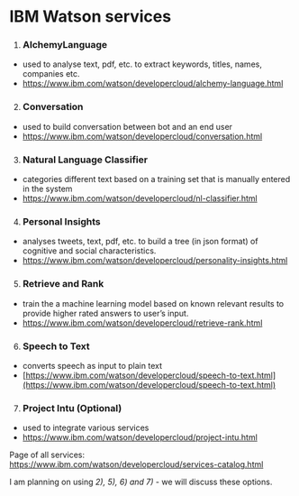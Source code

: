 # IBM Watson services
1. <h3>AlchemyLanguage</h3> 
  * used to analyse text, pdf, etc. to extract keywords, titles, names, companies etc.
  * https://www.ibm.com/watson/developercloud/alchemy-language.html
2. <h3>Conversation</h3> 
  * used to build conversation between bot and an end user 
  * https://www.ibm.com/watson/developercloud/conversation.html
3. <h3>Natural Language Classifier</h3> 
  * categories different text based on a training set that is manually entered in the system
  * https://www.ibm.com/watson/developercloud/nl-classifier.html
4. <h3>Personal Insights</h3>
  * analyses tweets, text, pdf, etc. to build a tree (in json format) of cognitive and social characteristics.
  * https://www.ibm.com/watson/developercloud/personality-insights.html
5. <h3>Retrieve and Rank</h3> 
  * train the a machine learning model based on known relevant results to provide higher rated answers to user’s input.
  * https://www.ibm.com/watson/developercloud/retrieve-rank.html 
6. <h3>Speech to Text</h3> 
  * converts speech as input to plain text
  * [https://www.ibm.com/watson/developercloud/speech-to-text.html](https://www.ibm.com/watson/developercloud/speech-to-text.html) 
7. <h3>Project Intu (Optional)</h3>
  * used to integrate various services
  * https://www.ibm.com/watson/developercloud/project-intu.html
  
Page of all services: https://www.ibm.com/watson/developercloud/services-catalog.html 

I am planning on using <i>2), 5), 6) and 7)</i> - we will discuss these options.
        
